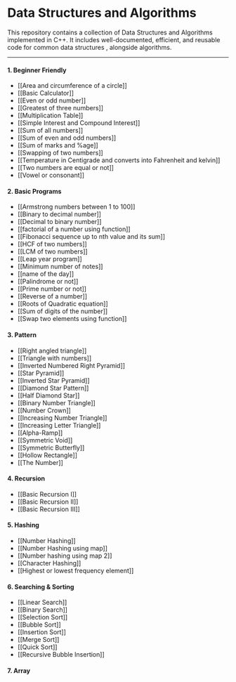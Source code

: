 # Data Structures and Algorithms
This repository contains a collection of Data Structures and Algorithms implemented in C++. It includes well-documented, efficient, and reusable code for common data structures , alongside algorithms. 

---

#### 1. Beginner Friendly
- [[Area and circumference of a circle]]
- [[Basic Calculator]]
- [[Even or odd number]]
- [[Greatest of three numbers]]
- [[Multiplication Table]]
- [[Simple Interest and Compound Interest]]
- [[Sum of all numbers]]
- [[Sum of even and odd numbers]]
- [[Sum of marks and %age]]
- [[Swapping of two numbers]]
- [[Temperature in Centigrade and converts into Fahrenheit and kelvin]]
- [[Two numbers are equal or not]]
- [[Vowel or consonant]]

#### 2. Basic Programs
- [[Armstrong numbers between 1 to 100]]
- [[Binary to decimal number]]
- [[Decimal to binary number]]
- [[factorial of a number using function]]
- [[Fibonacci sequence up to nth value and its sum]]
- [[HCF of two numbers]]
- [[LCM of two numbers]]
- [[Leap year program]]
- [[Minimum number of notes]]
- [[name of the day]]
- [[Palindrome or not]]
- [[Prime number or not]]
- [[Reverse of a number]]
- [[Roots of Quadratic equation]]
- [[Sum of digits of the number]]
- [[Swap two elements using function]]

#### 3. Pattern
- [[Right angled triangle]]
- [[Triangle with numbers]]
- [[Inverted Numbered Right Pyramid]]
- [[Star Pyramid]]
- [[Inverted Star Pyramid]]
- [[Diamond Star Pattern]]
- [[Half Diamond Star]]
- [[Binary Number Triangle]]
- [[Number Crown]]
- [[Increasing Number Triangle]]
- [[Increasing Letter Triangle]]
- [[Alpha-Ramp]]
- [[Symmetric Void]]
- [[Symmetric Butterfly]]
- [[Hollow Rectangle]]
- [[The Number]]

#### 4. Recursion
- [[Basic Recursion I]]
- [[Basic Recursion  II]]
- [[Basic Recursion III]]

#### 5. Hashing
- [[Number Hashing]]
- [[Number Hashing using map]]
- [[Number hashing using map 2]]
- [[Character Hashing]]
- [[Highest or lowest frequency element]]

#### 6.  Searching & Sorting
- [[Linear Search]]
- [[Binary Search]]
- [[Selection Sort]]
- [[Bubble Sort]]
- [[Insertion Sort]]
- [[Merge Sort]]
- [[Quick Sort]]
- [[Recursive Bubble Insertion]]
#### 7. Array
